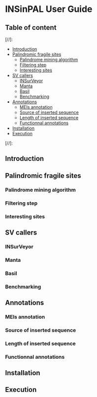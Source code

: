 INSinPAL User Guide
===================

## Table of content

[//]:

* [Introduction](#Introduction)
* [Palindromic fragile sites](#Palidromic-fragile-sites)
  * [Palindrome mining algorithm](#Palindrome-mining-algorithm)
  * [Filtering step](#Filtering-step)
  * [Interesting sites](#Interesting-sites)
* [SV callers](#SV-callers)
  * [INSurVeyor](#INSurVeyor)
  * [Manta](#Manta)
  * [Basil](#Basil)
  * [Benchmarking](#Benchmarking)
* [Annotations](#Annotations)
  * [MEIs annotation](#MEIs-annotation)
  * [Source of inserted sequence](#Source-of-inserted-sequence)
  * [Length of inserted sequence](#Length-of-inserted-sequence)
  * [Functionnal annotations](#Functional-annotations)
* [Installation](#Installation)  
* [Execution](#Execution)

[//]:


## Introduction


## Palindromic fragile sites

### Palindrome mining algorithm

### Filtering step

### Interesting sites


## SV callers

### INSurVeyor

### Manta

### Basil

### Benchmarking

## Annotations

### MEIs annotation

### Source of inserted sequence

### Length of inserted sequence

### Functionnal annotations


## Installation


## Execution
